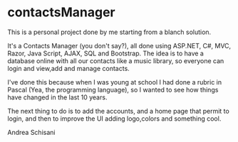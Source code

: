 # contactsManager

This is a personal project done by me starting from a blanch solution.

It's a Contacts Manager (you don't say?), all done using ASP.NET, C#, MVC, Razor, Java Script, AJAX, SQL and Bootstrap.
The idea is to have a database online with all our contacts like a music library, so everyone can login and view,add and manage contacts.

I've done this because when I was young at school I had done a rubric in Pascal (Yea, the programming language), so I wanted to see how things have changed in the last 10 years.


The next thing to do is to add the accounts, and a home page that permit to login, and then to improve the UI adding logo,colors and something cool.

Andrea Schisani


